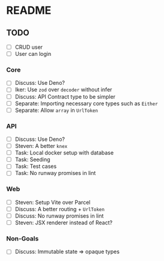 # README

## TODO
- [ ] CRUD user
- [ ] User can login

### Core
- [ ] Discuss: Use Deno?
- [ ] Iker: Use `zod` over `decoder` without infer
- [ ] Discuss: API Contract type to be simpler
- [ ] Separate: Importing necessary core types such as `Either`
- [ ] Separate: Allow `array` in `UrlToken`

### API
- [ ] Discuss: Use Deno?
- [ ] Steven: A better `knex`
- [ ] Task: Local docker setup with database
- [ ] Task: Seeding
- [ ] Task: Test cases
- [ ] Task: No runway promises in lint

### Web
- [ ] Steven: Setup Vite over Parcel
- [ ] Discuss: A better routing + `UrlToken`
- [ ] Discuss: No runway promises in lint
- [ ] Steven: JSX renderer instead of React?
 
### Non-Goals
- [ ] Discuss: Immutable state => opaque types
